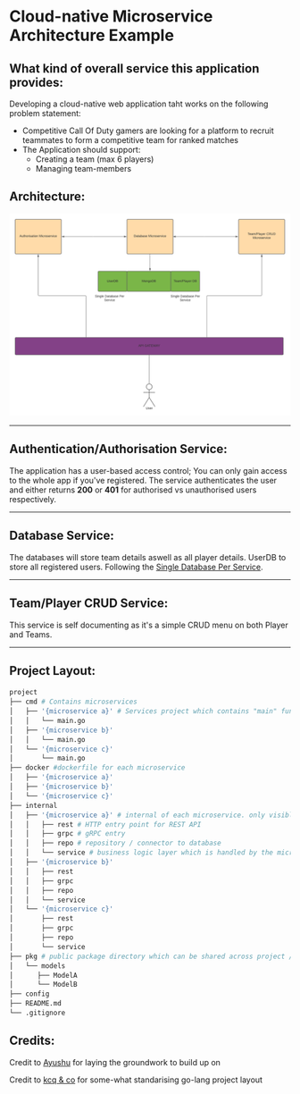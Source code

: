 # Cloud-native Microservice Architecture Example

## What kind of overall service this application provides:

Developing a cloud-native web application taht works on the following problem statement:

- Competitive Call Of Duty gamers are looking for a platform to recruit teammates to form a competitive team for ranked matches
- The Application should support:
    - Creating a team (max 6 players)
    - Managing team-members


## Architecture:

![Architecture](Architecture.png  "Architecture")

- - - -
## Authentication/Authorisation Service:

The application has a user-based access control; You can only gain access to the whole app if you've registered. The service authenticates the user and either returns **200** or **401** for authorised vs unauthorised users respectively.

- - - -
## Database Service: 

The databases will store team details aswell as all player details. UserDB to store all registered users. Following the [Single Database Per Service](https://microservices.io/patterns/data/database-per-service.html).

- - - -

## Team/Player CRUD Service:

This service is self documenting as it's a simple CRUD menu on both Player and Teams.

- - - -

## Project Layout:

```bash
project
├── cmd # Contains microservices
│   ├── '{microservice a}' # Services project which contains "main" functions to start each app
│   │   └── main.go
│   ├── '{microservice b}'
│   │   └── main.go
│   └── '{microservice c}'
│       └── main.go
├── docker #dockerfile for each microservice
│   ├── '{microservice a}'
│   ├── '{microservice b}'
│   └── '{microservice c}'
├── internal
│   ├── '{microservice a}' # internal of each microservice. only visible to its own microservice and cant be shared
│   │   ├── rest # HTTP entry point for REST API
│   │   ├── grpc # gRPC entry
│   │   ├── repo # repository / connector to database
│   │   └── service # business logic layer which is handled by the microservice
│   ├── '{microservice b}'
│   │   ├── rest
│   │   ├── grpc
│   │   ├── repo
│   │   └── service
│   └── '{microservice c}'
│       ├── rest
│       ├── grpc
│       ├── repo
│       └── service
├── pkg # public package directory which can be shared across project / microservices
│   └── models
│      ├── ModelA
│      └── ModelB
├── config
├── README.md
└── .gitignore
```


## Credits:

Credit to [Ayushu](https://www.velotio.com/engineering-blog/build-a-containerized-microservice-in-golang) for laying the groundwork to build up on 

Credit to [kcq & co](https://github.com/golang-standards/project-layout) for some-what standarising go-lang project layout